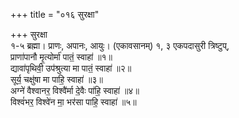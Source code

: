 +++
title = "०१६ सुरक्षा"

+++
सुरक्षा  
१-५ ब्रह्मा। प्राणः, अपानः, आयुः। (एकावसानम्) १, ३ एकपदासुरी त्रिष्टुप्,  
प्राणा॑पानौ मृ॒त्योर्मा॑ पातं॒ स्वाहा॑ ॥१॥  
द्यावा॑पृथिवी॒ उप॑श्रुत्या मा पातं॒ स्वाहा॑ ॥२॥  
सूर्य॒ चक्षु॑षा मा पाहि॒ स्वाहा॑ ॥३॥  
अग्ने॑ वैश्वानर॒ विश्वै॑र्मा दे॒वैः पा॑हि॒ स्वाहा॑ ॥४॥  
विश्वं॑भर॒ विश्वे॑न मा॒ भर॑सा पाहि॒ स्वाहा॑ ॥५॥